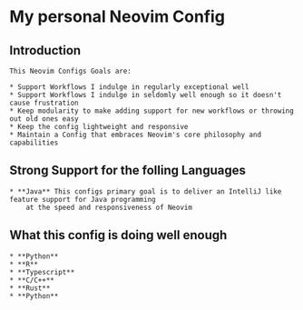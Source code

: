 # My personal Neovim Config

## Introduction

    This Neovim Configs Goals are:
    
    * Support Workflows I indulge in regularly exceptional well 
    * Support Workflows I indulge in seldomly well enough so it doesn't cause frustration
    * Keep modularity to make adding support for new workflows or throwing out old ones easy
    * Keep the config lightweight and responsive
    * Maintain a Config that embraces Neovim's core philosophy and capabilities

## Strong Support for the folling Languages

    * **Java** This configs primary goal is to deliver an IntelliJ like feature support for Java programming
        at the speed and responsiveness of Neovim

## What this config is doing well enough

    * **Python**
    * **R**
    * **Typescript**
    * **C/C++**
    * **Rust**
    * **Python**

